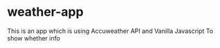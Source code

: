 # weather-app
This is an app which is using Accuweather API and Vanilla Javascript
To show whether info
